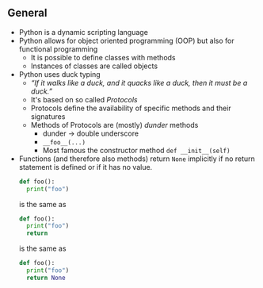 ## General

* Python is a dynamic scripting language
* Python allows for object oriented programming (OOP) but also for functional programming
  * It is possible to define classes with methods
  * Instances of classes are called objects
* Python uses duck typing
  * *“If it walks like a duck, and it quacks like a duck, then it must be a duck.”*
  * It's based on so called *Protocols*
  * Protocols define the availability of specific methods and their signatures
  * Methods of Protocols are (mostly) *dunder* methods
    * dunder -> double underscore
    * `__foo__(...)`
    * Most famous the constructor method `def __init__(self)`
* Functions (and therefore also methods) return `None` implicitly if no return
  statement is defined or if it has no value.
  ```python
  def foo():
    print("foo")
  ```
  is the same as
  ```python
  def foo():
    print("foo")
    return
  ```
  is the same as
  ```python
  def foo():
    print("foo")
    return None
  ```
